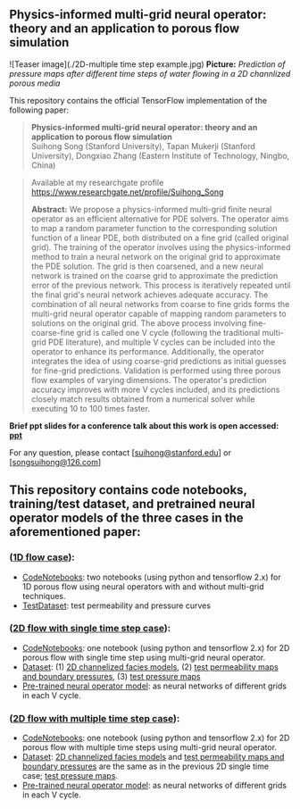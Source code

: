 ## Physics-informed multi-grid neural operator: theory and an application to porous flow simulation

![Teaser image](./2D-multiple time step example.jpg) 
**Picture:** *Prediction of pressure maps after different time steps of water flowing in a 2D channlized porous media*

This repository contains the official TensorFlow implementation of the following paper:

> **Physics-informed multi-grid neural operator: theory and an application to porous flow simulation**<br>
> Suihong Song (Stanford University), Tapan Mukerji (Stanford University), Dongxiao Zhang (Eastern Institute of Technology, Ningbo, China) <br>

> Available at my researchgate profile https://www.researchgate.net/profile/Suihong_Song
> 
> **Abstract:** We propose a physics-informed multi-grid finite neural operator as an efficient alternative for PDE solvers. The operator aims to map a random parameter function to the corresponding solution function of a linear PDE, both distributed on a fine grid (called original grid). The training of the operator involves using the physics-informed method to train a neural network on the original grid to approximate the PDE solution. The grid is then coarsened, and a new neural network is trained on the coarse grid to approximate the prediction error of the previous network. This process is iteratively repeated until the final grid's neural network achieves adequate accuracy. The combination of all neural networks from coarse to fine grids forms the multi-grid neural operator capable of mapping random parameters to solutions on the original grid. The above process involving fine-coarse-fine grid is called one V cycle (following the traditional multi-grid PDE literature), and multiple V cycles can be included into the operator to enhance its performance. Additionally, the operator integrates the idea of using coarse-grid predictions as initial guesses for fine-grid predictions. Validation is performed using three porous flow examples of varying dimensions. The operator's prediction accuracy improves with more V cycles included, and its predictions closely match results obtained from a numerical solver while executing 10 to 100 times faster. 

**Brief ppt slides for a conference talk about this work is open accessed: [ppt](./AGU2023Talk_MultigridNeuralOperator.pptx)**

For any question, please contact [suihong@stanford.edu] or [songsuihong@126.com]<br>


## This repository contains code notebooks, training/test dataset, and pretrained neural operator models of the three cases in the aforementioned paper:

### ([1D flow case](./1DFlow/)):

- [CodeNotebooks](./1DFlow/CodeNotebooks/): two notebooks (using python and tensorflow 2.x) for 1D porous flow using neural operators with and without multi-grid techniques.
- [TestDataset](./1DFlow/TestDataset/): test permeability and pressure curves

### ([2D flow with single time step case](./2DFlow_SingTime/)):

- [CodeNotebooks](./2DFlow_SingTime/CodeNotebooks/): one notebook (using python and tensorflow 2.x) for 2D porous flow with single time step using multi-grid neural operator.
- [Dataset](./2DFlow_SingTime/Dataset/): (1) [2D channelized facies models](./2DFlow_SingTime/Dataset/2D_AllPro_Gslib_fromPetrel(version4).7z), (2) [test permeability maps and boundary pressures](./2DFlow_SingTime/Dataset/PremMaps_BoundPres_64x64/), (3) [test pressure maps](./2DFlow_SingTime/Dataset/SimulatedPressureMaps_400_200_30daysInterval_64x64/)
- [Pre-trained neural operator model](./2DFlow_SingTime/TrainedOperatorModel): as neural networks of different grids in each V cycle.

### ([2D flow with multiple time step case](./2DFlow_MultiTime/)):

- [CodeNotebooks](./2DFlow_MultiTime/CodeNotebooks/): one notebook (using python and tensorflow 2.x) for 2D porous flow with multiple time steps using multi-grid neural operator.
- [Dataset](./2DFlow_MultiTime/Dataset/): [2D channelized facies models](./2DFlow_SingTime/Dataset/2D_AllPro_Gslib_fromPetrel(version4).7z) and [test permeability maps and boundary pressures](./2DFlow_SingTime/Dataset/PremMaps_BoundPres_64x64/) are the same as in the previous 2D single time case; [test pressure maps](./2DFlow_MultiTime/Dataset/SimulatedPressureMaps_400_200_1to16days_1dayInterval_64x64/).
- [Pre-trained neural operator model](./2DFlow_MultiTime/TrainedOperatorModel): as neural networks of different grids in each V cycle.

